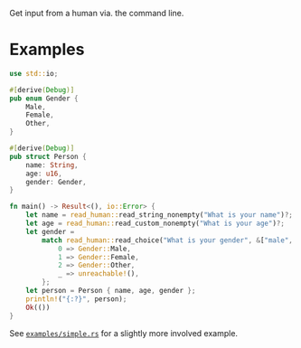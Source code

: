 Get input from a human via. the command line.

# Examples

```rust
use std::io;

#[derive(Debug)]
pub enum Gender {
    Male,
    Female,
    Other,
}

#[derive(Debug)]
pub struct Person {
    name: String,
    age: u16,
    gender: Gender,
}

fn main() -> Result<(), io::Error> {
    let name = read_human::read_string_nonempty("What is your name")?;
    let age = read_human::read_custom_nonempty("What is your age")?;
    let gender =
        match read_human::read_choice("What is your gender", &["male", "female", "other"], None)? {
            0 => Gender::Male,
            1 => Gender::Female,
            2 => Gender::Other,
            _ => unreachable!(),
        };
    let person = Person { name, age, gender };
    println!("{:?}", person);
    Ok(())
}
```

See [`examples/simple.rs`] for a slightly more involved example.

[`examples/simple.rs`]: https://github.com/derekdreery/read-human/blob/master/examples/simple.rs
